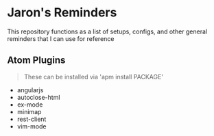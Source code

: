 # Jaron's Reminders

This repository functions as a list of setups, configs, and other general reminders that I can use for reference

## Atom Plugins
> These can be installed via 'apm install PACKAGE'

* angularjs
* autoclose-html
* ex-mode
* minimap
* rest-client
* vim-mode
